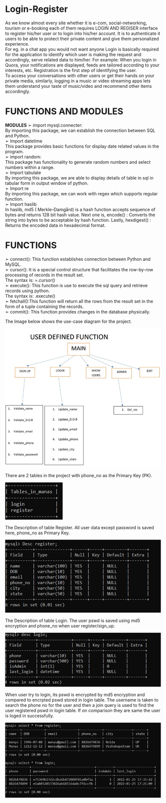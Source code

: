 # Login-Register

As we know almost every site whether it is e-com, social-networking, tourism or 
e-booking each of them requires LOGIN AND REGISER interface to register 
his/her user or to login into his/her account. 
It is to authenticate it users to be able to protect their private content and give 
them personalized experience. <br />
For eg. in a chat app you would not want anyone Login is basically required for 
the application to identify which user is making the request and accordingly, 
serve related data to him/her. For example: When you login in Quora, your 
notifications are displayed, feeds are tailored according to your interests, etc.
Registration is the first step of identifying the user. <br />
To access your conversations with other users or get their hands on your private 
media, similarly, logging in a music or video streaming apps lets them 
understand your taste of music/video and recommend other items accordingly. <br />

# FUNCTIONS AND MODULES 
 **MODULES**
➢ import mysql.connecter:  <br />
By importing this package, we can establish the connection between SQL 
and Python.  <br />
➢ Import datetime <br />
This package provides basic functions for display date related values in the 
program.  <br />
➢ import random:  <br />
This package has functionality to generate random numbers and select 
numbers within a range.  <br />
➢ Import tabulate <br />
By importing this package, we are able to display details of table in sql in tabular 
form in output window of python. <br />
➢ Import re <br />
By importing this package, we can work with regex which supports regular
function. <br />
➢ Import haslib <br />
In haslib, md5 ( Merkle–Damgård) is a hash function accepts sequence of bytes
and returns 128 bit hash value. Next one is, encode() : Converts the string
into bytes to be acceptable by hash function. Lastly, hexdigest() : Returns the 
encoded data in hexadecimal format. <br />

# FUNCTIONS
➢ connect(): This function establishes connection between 
Python and MySQL. <br />
➢ cursor(): It is a special control structure that facilitates the 
row-by-row processing of records in the result set.  <br />
The syntax is: 
<cursorobject>=<connectionobject>.cursor() <br />
➢ execute(): This function is use to execute the sql query 
and retrieve records using python. <br />
  The syntax is: 
<cursor object>.execute(<sql query string>) <br />
➢ fetchall():This function will return all the rows from the 
result set in the form of a tuple containing the records.  <br />
➢ commit(): This function provides changes in the 
database physically.  <br />
 
 The Image below shows the use-case diagram for the project.
  
![](Readme%20Images/main.JPG)
  
There are 2 tables in the project with phone_no as the Primary Key (PK).
 
![](Readme%20Images/tables.JPG)
  
The Description of table Register. All user data except password is saved here, phone_no as Primary Key.
  
![](Readme%20Images/register%20desc.JPG)
 
The Description of table Login. The user pswd is saved using md5 encryption and phone_no when user register/sign_up.
 
![](Readme%20Images/Login.JPG)    

When user try to login, its pswd is encrypted by md5 encryption and compared to encrpted pswd stored in login table. The username is taken to search the phone no for the user and then a join query is used to find the user registered pswd in login table. If on comparison they are same the user is loged in successfully.
  
![](Readme%20Images/reglogin.JPG)  
  
  

